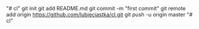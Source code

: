 "# cl"  git init git add README.md git commit -m "first commit" git remote add origin https://github.com/lubieciastka/cl.git git push -u origin master
"# cl" 
